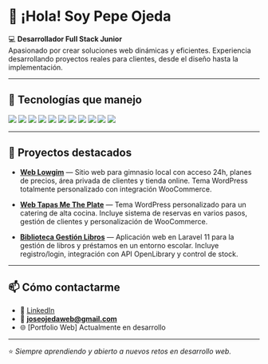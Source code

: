 # 👋 ¡Hola! Soy Pepe Ojeda

💻 **Desarrollador Full Stack Junior**  
Apasionado por crear soluciones web dinámicas y eficientes. Experiencia desarrollando proyectos reales para clientes, desde el diseño hasta la implementación.

---

## 🚀 Tecnologías que manejo
<div>
  <img src="https://img.shields.io/badge/HTML5-E34F26?style=for-the-badge&logo=html5&logoColor=white" />
  <img src="https://img.shields.io/badge/CSS3-1572B6?style=for-the-badge&logo=css3&logoColor=white" />
  <img src="https://img.shields.io/badge/JavaScript-F7DF1E?style=for-the-badge&logo=javascript&logoColor=black" />
  <img src="https://img.shields.io/badge/PHP-777BB4?style=for-the-badge&logo=php&logoColor=white" />
  <img src="https://img.shields.io/badge/Java-007396?style=for-the-badge&logo=java&logoColor=white" />
  <img src="https://img.shields.io/badge/Python-3776AB?style=for-the-badge&logo=python&logoColor=white" />
  <img src="https://img.shields.io/badge/Bootstrap-7952B3?style=for-the-badge&logo=bootstrap&logoColor=white" />
  <img src="https://img.shields.io/badge/Laravel-FF2D20?style=for-the-badge&logo=laravel&logoColor=white" />
  <img src="https://img.shields.io/badge/MySQL-4479A1?style=for-the-badge&logo=mysql&logoColor=white" />
  <img src="https://img.shields.io/badge/WordPress-21759B?style=for-the-badge&logo=wordpress&logoColor=white" />
  <img src="https://img.shields.io/badge/XQuery-005571?style=for-the-badge&logo=w3c&logoColor=white" />
</div>

---

## 📂 Proyectos destacados

- [**Web Lowgim**](https://github.com/joseojedaweb/web-lowgim) — Sitio web para gimnasio local con acceso 24h, planes de precios, área privada de clientes y tienda online. Tema WordPress totalmente personalizado con integración WooCommerce.

- [**Web Tapas Me The Plate**](https://github.com/joseojedaweb/web-tapas-me-the-plate) — Tema WordPress personalizado para un catering de alta cocina. Incluye sistema de reservas en varios pasos, gestión de clientes y personalización de WooCommerce.

- [**Biblioteca Gestión Libros**](https://github.com/joseojedaweb/biblioteca-gestion-libros) — Aplicación web en Laravel 11 para la gestión de libros y préstamos en un entorno escolar. Incluye registro/login, integración con API OpenLibrary y control de stock.

---

## 📫 Cómo contactarme
- 💼 [LinkedIn](https://www.linkedin.com/in/jos%C3%A9-ojeda-l%C3%B3pez/) 
- 📧 **joseojedaweb@gmail.com**
- 🌐 [Portfolio Web] Actualmente en desarrollo

---

⭐ *Siempre aprendiendo y abierto a nuevos retos en desarrollo web.*
